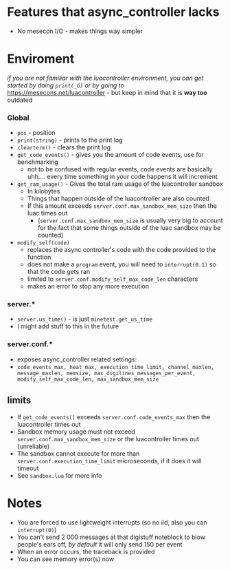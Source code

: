 # Features that async_controller lacks 
- No mesecon I/O - makes things way simpler

# Enviroment
*if you are not familiar with the luacontroller environment, you can get started by doing `print(_G)` or by going to* https://mesecons.net/luacontroller - but keep in mind that it is **way too** outdated
### Global
- `pos` - position
- `print(string)` - prints to the print log
- `clearterm()` - clears the print log
- `get_code_events()` - gives you the amount of code events, use for benchmarking 
  - not to be confused with regular events, code events are basically uhh.... every time something in your code happens it will increment
- `get_ram_usage()` - Gives the total ram usage of the luacontroller sandbox
  - In kilobytes
  - Things that happen outside of the luacontroller are also counted
  - If this amount exceeds `server.conf.max_sandbox_mem_size` then the luac times out
    - (`server.conf.max_sandbox_mem_size` is usually very big to account for the fact that some things outside of the luac sandbox may be counted)
- `modify_self(code)`
  - replaces the async controller's code with the code provided to the function
  - does not make a `program` event, you will need to `interrupt(0.1)` so that the code gets ran
  - limited to `server.conf.modify_self_max_code_len` characters
  - makes an error to stop any more execution

### server.*
- `server.us_time()` - is just `minetest.get_us_time`
- I might add stuff to this in the future
### server.conf.* 
 - exposes async_controller related settings: 
 - `code_events_max, heat_max, execution_time_limit, channel_maxlen, message_maxlen, memsize, max_digilines_messages_per_event, modify_self_max_code_len, max_sandbox_mem_size`

## limits
- If `get_code_events()` exceeds `server.conf.code_events_max` then the luacontroller times out
- Sandbox memory usage must not exceed `server.conf.max_sandbox_mem_size` or the luacontroller times out (unreliable)
- The sandbox cannot execute for more than `server.conf.execution_time_limit` microseconds, if it does it will timeout
- See `sandbox.lua` for more info

# Notes
- You are forced to use lightweight interrupts (so no iid, also you can `interrupt(0)`)
- You can't send 2 000 messages at that digistuff noteblock to blow people's ears off, *by default* it will only send 150 per event
- When an error occurs, the traceback is provided
- You can see memory error(s) now

